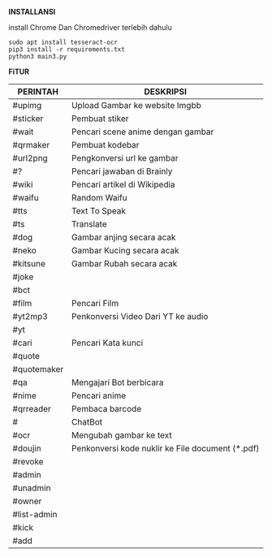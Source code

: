 <b>INSTALLANSI</b>
<p> install Chrome Dan Chromedriver terlebih dahulu</p>

```
sudo apt install tesseract-ocr
pip3 install -r requirements.txt
python3 main3.py
```
<b>FiTUR</b>

|PERINTAH      | DESKRIPSI                                                |
|--------------|----------------------------------------------------------|
|#upimg        | Upload Gambar ke website Imgbb                           |
|#sticker      | Pembuat stiker                                           |
|#wait         | Pencari scene anime dengan gambar                        |
|#qrmaker      | Pembuat kodebar                                          |
|#url2png      | Pengkonversi url ke gambar                               |
|#?            | Pencari jawaban di Brainly                               |
|#wiki         | Pencari artikel di Wikipedia                             |
|#waifu        | Random Waifu                                             |
|#tts          | Text To Speak                                            |
|#ts           | Translate                                                |
|#dog          | Gambar anjing secara acak                                |
|#neko         | Gambar Kucing secara acak                                |
|#kitsune      | Gambar Rubah  secara acak                                |
|#joke         |                                                          |
|#bct          |                                                          |
|#film         | Pencari Film                                             |
|#yt2mp3       | Penkonversi Video Dari YT ke audio                       |
|#yt           |                                                          |
|#cari         | Pencari Kata kunci                                       |
|#quote        |                                                          |
|#quotemaker   |                                                          |
|#qa           | Mengajari Bot berbicara                                  |
|#nime         | Pencari anime                                            |
|#qrreader     | Pembaca barcode                                          |
|#             | ChatBot                                                  |
|#ocr          | Mengubah gambar ke text                                  |
|#doujin       | Penkonversi kode nuklir ke File document (*.pdf)         |
|#revoke       |                                                          |
|#admin        |                                                          |
|#unadmin      |                                                          |
|#owner        |                                                          |
|#list-admin   |                                                          |
|#kick         |                                                          |
|#add          |                                                          |
